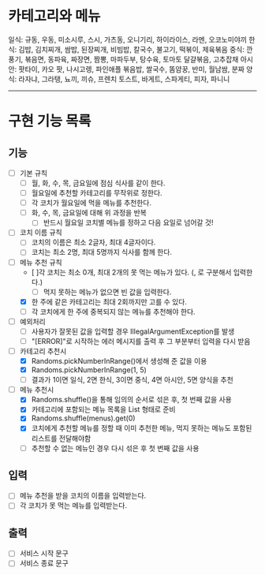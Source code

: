 # 카테고리와 메뉴
일식: 규동, 우동, 미소시루, 스시, 가츠동, 오니기리, 하이라이스, 라멘, 오코노미야끼
한식: 김밥, 김치찌개, 쌈밥, 된장찌개, 비빔밥, 칼국수, 불고기, 떡볶이, 제육볶음
중식: 깐풍기, 볶음면, 동파육, 짜장면, 짬뽕, 마파두부, 탕수육, 토마토 달걀볶음, 고추잡채
아시안: 팟타이, 카오 팟, 나시고렝, 파인애플 볶음밥, 쌀국수, 똠얌꿍, 반미, 월남쌈, 분짜
양식: 라자냐, 그라탱, 뇨끼, 끼슈, 프렌치 토스트, 바게트, 스파게티, 피자, 파니니

---

# 구현 기능 목록
## 기능
- [ ] 기본 규칙
  - [ ] 월, 화, 수, 목, 금요일에 점심 식사를 같이 한다.
  - [ ] 월요일에 추천할 카테고리를 무작위로 정한다.
  - [ ] 각 코치가 월요일에 먹을 메뉴를 추천한다.
  - [ ] 화, 수, 목, 금요일에 대해 위 과정을 반복
    - [ ] 반드시 월요일 코치별 메뉴를 정하고 다음 요일로 넘어갈 것!
- [ ] 코치 이름 규칙
  - [ ] 코치의 이름은 최소 2글자, 최대 4글자이다. 
  - [ ] 코치는 최소 2명, 최대 5명까지 식사를 함께 한다.
- [ ] 메뉴 추천 규칙
  - [ ]각 코치는 최소 0개, 최대 2개의 못 먹는 메뉴가 있다. (, 로 구분해서 입력한다.)
    - [ ] 먹지 못하는 메뉴가 없으면 빈 값을 입력한다.
  - [x] 한 주에 같은 카테고리는 최대 2회까지만 고를 수 있다.
  - [ ] 각 코치에게 한 주에 중복되지 않는 메뉴를 추천해야 한다.
- [ ] 예외처리
  - [ ] 사용자가 잘못된 값을 입력할 경우 IllegalArgumentException를 발생
  - [ ] "[ERROR]"로 시작하는 에러 메시지를 출력 후 그 부분부터 입력을 다시 받음
- [ ] 카테고리 추천시
  - [x] Randoms.pickNumberInRange()에서 생성해 준 값을 이용
  - [x] Randoms.pickNumberInRange(1, 5)
  - [ ] 결과가 1이면 일식, 2면 한식, 3이면 중식, 4면 아시안, 5면 양식을 추천
- [ ] 메뉴 추천시
  - [x] Randoms.shuffle()을 통해 임의의 순서로 섞은 후, 첫 번째 값을 사용
  - [x] 카테고리에 포함되는 메뉴 목록을 List<String> 형태로 준비
  - [x] Randoms.shuffle(menus).get(0)
  - [x] 코치에게 추천할 메뉴를 정할 때 이미 추천한 메뉴, 먹지 못하는 메뉴도 포함된 리스트를 전달해야함
  - [ ] 추천할 수 없는 메뉴인 경우 다시 섞은 후 첫 번째 값을 사용

## 입력
- [ ] 메뉴 추천을 받을 코치의 이름을 입력받는다.
- [ ] 각 코치가 못 먹는 메뉴를 입력받는다.

## 출력
- [ ] 서비스 시작 문구
- [ ] 서비스 종료 문구